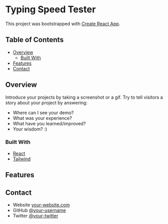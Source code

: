 # Typing Speed Tester

This project was bootstrapped with [Create React App](https://github.com/facebook/create-react-app).

## Table of Contents

- [Overview](#overview)
  - [Built With](#built-with)
- [Features](#features)
- [Contact](#contact)

## Overview

Introduce your projects by taking a screenshot or a gif. Try to tell visitors a story about your project by answering:

- Where can I see your demo?
- What was your experience?
- What have you learned/improved?
- Your wisdom? :)

### Built With

- [React](https://reactjs.org/)
- [Tailwind](https://tailwindcss.com/)

## Features

## Contact

- Website [your-website.com](https://{your-web-site-link})
- GitHub [@your-username](https://{github.com/your-usermame})
- Twitter [@your-twitter](https://{twitter.com/your-username})

<!-- TODO: Update author in package.json! -->
